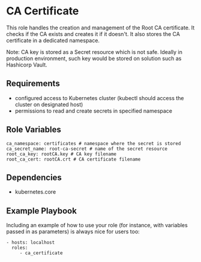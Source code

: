 CA Certificate
=========

This role handles the creation and management of the Root CA certificate. It checks if the CA exists and creates it if it doesn't. It also stores the CA certificate in a dedicated namespace.

Note: CA key is stored as a Secret resource which is not safe. Ideally in production environment, such key would be stored on solution such as Hashicorp Vault.

Requirements
------------

- configured access to Kubernetes cluster (kubectl should access the cluster on designated host) 
- permissions to read and create secrets in specified namespace

Role Variables
--------------
```
ca_namespace: certificates # namespace where the secret is stored
ca_secret_name: root-ca-secret # name of the secret resource
root_ca_key: rootCA.key # CA key filename 
root_ca_cert: rootCA.crt # CA certificate filename
```

Dependencies
------------

- kubernetes.core

Example Playbook
----------------

Including an example of how to use your role (for instance, with variables passed in as parameters) is always nice for users too:

    - hosts: localhost 
      roles:
         - ca_certificate 

